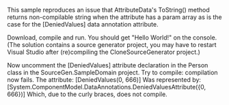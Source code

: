 
This sample reproduces an issue that AttributeData's ToString() method returns non-compilable string when the attribute has a param array as is the case for the [DeniedValues] data annotation attribute.

Download, compile and run. You should get "Hello World!" on the console.
(The solution contains a source generator project, you may have to restart Visual Studio after (re)compiling the CloneSourceGenerator project.)

Now uncomment the [DeniedValues] attribute declaration in the Person class in the SourceGen.SampleDomain project.
Try to compile: compilation now fails.
The attribute:
  [DeniedValues(0, 666)]
Was represented by:
  [System.ComponentModel.DataAnnotations.DeniedValuesAttribute({0, 666})]
Which, due to the curly braces, does not compile.
